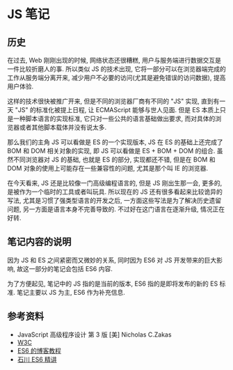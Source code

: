# JS 笔记

## 历史

在过去, Web 刚刚出现的时候, 网络状态还很糟糕, 用户与服务端进行数据交互是一件比较折磨人的事. 所以类似 JS 的技术出现, 它将一部分可以在浏览器端完成的工作从服务端分离开来, 减少用户不必要的访问(尤其是避免错误的访问数据), 提高用户体验. 

这样的技术很快被推广开来, 但是不同的浏览器厂商有不同的 "JS" 实现, 直到有一天 "JS" 的标准化被提上日程, 让 ECMAScript 能够与世人见面. 但是 ES 本质上只是一种脚本语言的实现标准, 它只对一些公共的语言基础做出要求, 而对具体的浏览器或者其他脚本载体并没有说太多. 

那么我们的主角 JS 可以看做是 ES 的一个实现版本, JS 在 ES 的基础上还完成了 BOM 和 DOM 相关对象的实现, 即 JS 可以看做是 ES + BOM + DOM 的组合. 虽然不同浏览器对 JS 的基础, 也就是 ES 的部分, 实现都还不错, 但是在 BOM 和 DOM 对象的使用上可能存在一些兼容性的问题, 尤其是那个叫 IE 的浏览器. 

在今天看来, JS 还是比较像一门高级编程语言的, 但是 JS 刚出生那一会, 更多的, 是被作为一个临时的工具或者叫玩具. 所以现在的 JS 还有很多看起来比较诡异的写法, 尤其是习惯了强类型语言的开发之后, 一方面这些写法是为了解决历史遗留问题, 另一方面是语言本身不完善导致的. 不过好在这门语言在逐渐升级, 情况正在好转. 

## 笔记内容的说明

因为 JS 和 ES 之间紧密而又微妙的关系, 同时因为 ES6 对 JS 开发带来的巨大影响, 故这一部分的笔记会包括 ES6 内容. 

为了方便起见, 笔记中的 JS 指的是当前的版本, ES6 指的是即将发布的新的 ES 标准. 笔记主要以 JS 为主, ES6 作为补充信息. 

## 参考资料

- JavaScript 高级程序设计 第 3 版 [美] Nicholas C.Zakas
- [W3C](https://www.w3school.com.cn/js/index.asp)
- [ES6 的博客教程](http://es6.ruanyifeng.com)
- [石川 ES6 精讲](https://www.bilibili.com/video/av41783773/)
